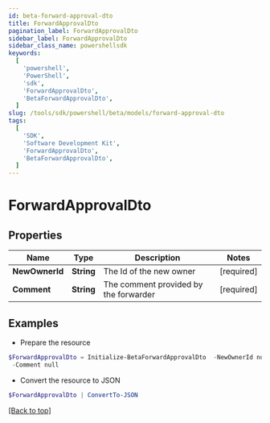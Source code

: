```yaml
---
id: beta-forward-approval-dto
title: ForwardApprovalDto
pagination_label: ForwardApprovalDto
sidebar_label: ForwardApprovalDto
sidebar_class_name: powershellsdk
keywords:
  [
    'powershell',
    'PowerShell',
    'sdk',
    'ForwardApprovalDto',
    'BetaForwardApprovalDto',
  ]
slug: /tools/sdk/powershell/beta/models/forward-approval-dto
tags:
  [
    'SDK',
    'Software Development Kit',
    'ForwardApprovalDto',
    'BetaForwardApprovalDto',
  ]
---
```


# ForwardApprovalDto

## Properties

| Name | Type | Description | Notes |
| --- | --- | --- | --- |
| **NewOwnerId** | **String** | The Id of the new owner | [required] |
| **Comment** | **String** | The comment provided by the forwarder | [required] |

## Examples

- Prepare the resource

```powershell
$ForwardApprovalDto = Initialize-BetaForwardApprovalDto  -NewOwnerId null `
 -Comment null
```

- Convert the resource to JSON

```powershell
$ForwardApprovalDto | ConvertTo-JSON
```

[[Back to top]](#)
